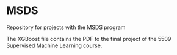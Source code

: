 # MSDS
Repository for projects with the MSDS program

The XGBoost file contains the PDF to the final project of the 5509 Supervised Machine Learning course.
